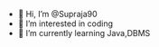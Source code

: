 - 👋 Hi, I’m @Supraja90
- 👀 I’m interested in coding
- 🌱 I’m currently learning Java,DBMS
<!---
Supraja90/Supraja90 is a ✨ special ✨ repository because its `README.md` (this file) appears on your GitHub profile.
You can click the Preview link to take a look at your changes.
--->
